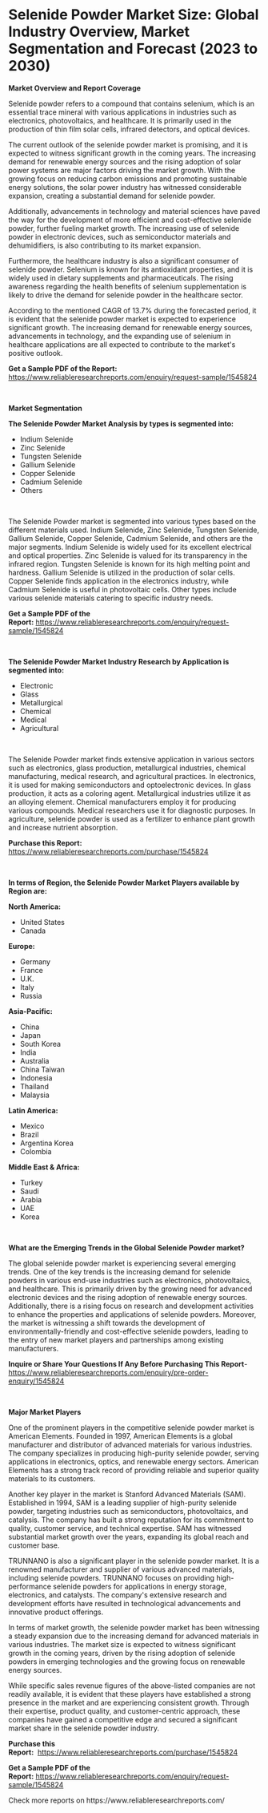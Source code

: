 <p><h1>Selenide Powder Market Size: Global Industry Overview, Market Segmentation and Forecast (2023 to 2030)</h1></p><p><strong>Market Overview and Report Coverage</strong></p>
<p><p>Selenide powder refers to a compound that contains selenium, which is an essential trace mineral with various applications in industries such as electronics, photovoltaics, and healthcare. It is primarily used in the production of thin film solar cells, infrared detectors, and optical devices.</p><p>The current outlook of the selenide powder market is promising, and it is expected to witness significant growth in the coming years. The increasing demand for renewable energy sources and the rising adoption of solar power systems are major factors driving the market growth. With the growing focus on reducing carbon emissions and promoting sustainable energy solutions, the solar power industry has witnessed considerable expansion, creating a substantial demand for selenide powder.</p><p>Additionally, advancements in technology and material sciences have paved the way for the development of more efficient and cost-effective selenide powder, further fueling market growth. The increasing use of selenide powder in electronic devices, such as semiconductor materials and dehumidifiers, is also contributing to its market expansion.</p><p>Furthermore, the healthcare industry is also a significant consumer of selenide powder. Selenium is known for its antioxidant properties, and it is widely used in dietary supplements and pharmaceuticals. The rising awareness regarding the health benefits of selenium supplementation is likely to drive the demand for selenide powder in the healthcare sector.</p><p>According to the mentioned CAGR of 13.7% during the forecasted period, it is evident that the selenide powder market is expected to experience significant growth. The increasing demand for renewable energy sources, advancements in technology, and the expanding use of selenium in healthcare applications are all expected to contribute to the market's positive outlook.</p></p>
<p><strong>Get a Sample PDF of the Report:</strong> <a href="https://www.reliableresearchreports.com/enquiry/request-sample/1545824">https://www.reliableresearchreports.com/enquiry/request-sample/1545824</a></p>
<p>&nbsp;</p>
<p><strong>Market Segmentation</strong></p>
<p><strong>The Selenide Powder Market Analysis by types is segmented into:</strong></p>
<p><ul><li>Indium Selenide</li><li>Zinc Selenide</li><li>Tungsten Selenide</li><li>Gallium Selenide</li><li>Copper Selenide</li><li>Cadmium Selenide</li><li>Others</li></ul></p>
<p>&nbsp;</p>
<p><p>The Selenide Powder market is segmented into various types based on the different materials used. Indium Selenide, Zinc Selenide, Tungsten Selenide, Gallium Selenide, Copper Selenide, Cadmium Selenide, and others are the major segments. Indium Selenide is widely used for its excellent electrical and optical properties. Zinc Selenide is valued for its transparency in the infrared region. Tungsten Selenide is known for its high melting point and hardness. Gallium Selenide is utilized in the production of solar cells. Copper Selenide finds application in the electronics industry, while Cadmium Selenide is useful in photovoltaic cells. Other types include various selenide materials catering to specific industry needs.</p></p>
<p><strong>Get a Sample PDF of the Report:</strong>&nbsp;<a href="https://www.reliableresearchreports.com/enquiry/request-sample/1545824">https://www.reliableresearchreports.com/enquiry/request-sample/1545824</a></p>
<p>&nbsp;</p>
<p><strong>The Selenide Powder Market Industry Research by Application is segmented into:</strong></p>
<p><ul><li>Electronic</li><li>Glass</li><li>Metallurgical</li><li>Chemical</li><li>Medical</li><li>Agricultural</li></ul></p>
<p>&nbsp;</p>
<p><p>The Selenide Powder market finds extensive application in various sectors such as electronics, glass production, metallurgical industries, chemical manufacturing, medical research, and agricultural practices. In electronics, it is used for making semiconductors and optoelectronic devices. In glass production, it acts as a coloring agent. Metallurgical industries utilize it as an alloying element. Chemical manufacturers employ it for producing various compounds. Medical researchers use it for diagnostic purposes. In agriculture, selenide powder is used as a fertilizer to enhance plant growth and increase nutrient absorption.</p></p>
<p><strong>Purchase this Report:</strong>&nbsp; <a href="https://www.reliableresearchreports.com/purchase/1545824">https://www.reliableresearchreports.com/purchase/1545824</a></p>
<p>&nbsp;</p>
<p><strong>In terms of Region, the Selenide Powder Market Players available by Region are:</strong></p>
<p>
    <p> <strong> North America: </strong>
        <ul>
            <li>United States</li>
            <li>Canada</li>
        </ul>
        </p> 
    <p> <strong> Europe: </strong>
        <ul>
            <li>Germany</li>
            <li>France</li>
            <li>U.K.</li>
            <li>Italy</li>
            <li>Russia</li>
        </ul>
        </p> 
    <p> <strong> Asia-Pacific: </strong>
        <ul>
            <li>China</li>
            <li>Japan</li>
            <li>South Korea</li>
            <li>India</li>
            <li>Australia</li>
            <li>China Taiwan</li>
            <li>Indonesia</li>
            <li>Thailand</li>
            <li>Malaysia</li>
        </ul>
        </p> 
    <p> <strong> Latin America: </strong>
        <ul>
            <li>Mexico</li>
            <li>Brazil</li>
            <li>Argentina Korea</li>
            <li>Colombia</li>
        </ul>
        </p> 
    <p> <strong> Middle East & Africa: </strong>
        <ul>
            <li>Turkey</li>
            <li>Saudi</li>
            <li>Arabia</li>
            <li>UAE</li>
            <li>Korea</li>
        </ul>
    </p>
    </p>
<p>&nbsp;</p>
<p><strong>What are the Emerging Trends in the Global Selenide Powder market?</strong></p>
<p><p>The global selenide powder market is experiencing several emerging trends. One of the key trends is the increasing demand for selenide powders in various end-use industries such as electronics, photovoltaics, and healthcare. This is primarily driven by the growing need for advanced electronic devices and the rising adoption of renewable energy sources. Additionally, there is a rising focus on research and development activities to enhance the properties and applications of selenide powders. Moreover, the market is witnessing a shift towards the development of environmentally-friendly and cost-effective selenide powders, leading to the entry of new market players and partnerships among existing manufacturers.</p></p>
<p><strong>Inquire or Share Your Questions If Any Before Purchasing This Report</strong>- <a href="https://www.reliableresearchreports.com/enquiry/pre-order-enquiry/1545824">https://www.reliableresearchreports.com/enquiry/pre-order-enquiry/1545824</a></p>
<p>&nbsp;</p>
<p><strong>Major Market Players</strong></p>
<p><p>One of the prominent players in the competitive selenide powder market is American Elements. Founded in 1997, American Elements is a global manufacturer and distributor of advanced materials for various industries. The company specializes in producing high-purity selenide powder, serving applications in electronics, optics, and renewable energy sectors. American Elements has a strong track record of providing reliable and superior quality materials to its customers.</p><p>Another key player in the market is Stanford Advanced Materials (SAM). Established in 1994, SAM is a leading supplier of high-purity selenide powder, targeting industries such as semiconductors, photovoltaics, and catalysis. The company has built a strong reputation for its commitment to quality, customer service, and technical expertise. SAM has witnessed substantial market growth over the years, expanding its global reach and customer base.</p><p>TRUNNANO is also a significant player in the selenide powder market. It is a renowned manufacturer and supplier of various advanced materials, including selenide powders. TRUNNANO focuses on providing high-performance selenide powders for applications in energy storage, electronics, and catalysts. The company's extensive research and development efforts have resulted in technological advancements and innovative product offerings.</p><p>In terms of market growth, the selenide powder market has been witnessing a steady expansion due to the increasing demand for advanced materials in various industries. The market size is expected to witness significant growth in the coming years, driven by the rising adoption of selenide powders in emerging technologies and the growing focus on renewable energy sources.</p><p>While specific sales revenue figures of the above-listed companies are not readily available, it is evident that these players have established a strong presence in the market and are experiencing consistent growth. Through their expertise, product quality, and customer-centric approach, these companies have gained a competitive edge and secured a significant market share in the selenide powder industry.</p></p>
<p><strong>Purchase this Report:</strong>&nbsp;&nbsp;<a href="https://www.reliableresearchreports.com/purchase/1545824">https://www.reliableresearchreports.com/purchase/1545824</a></p>
<p></p>
<p><strong>Get a Sample PDF of the Report:</strong>&nbsp;<a href="https://www.reliableresearchreports.com/enquiry/request-sample/1545824">https://www.reliableresearchreports.com/enquiry/request-sample/1545824</a></p>
<p>Check more reports on https://www.reliableresearchreports.com/</p>